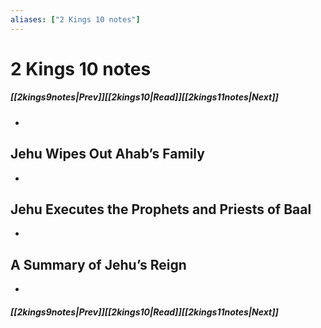 ```yaml
---
aliases: ["2 Kings 10 notes"]
---
```

# 2 Kings 10 notes
##### <span class=arrow-left></span>[[2kings9notes|Prev]]<span class=navigation-separator></span>[[2kings10|Read]]<span class=navigation-separator></span>[[2kings11notes|Next]]<span class=arrow-right></span>
- 
## Jehu Wipes Out Ahab’s Family
- 
## Jehu Executes the Prophets and Priests of Baal
- 
## A Summary of Jehu’s Reign
- 
##### <span class=arrow-left></span>[[2kings9notes|Prev]]<span class=navigation-separator></span>[[2kings10|Read]]<span class=navigation-separator></span>[[2kings11notes|Next]]<span class=arrow-right></span>